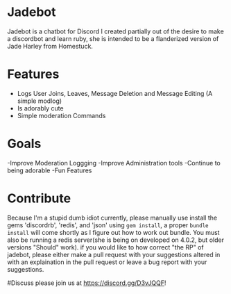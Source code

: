 # Jadebot
Jadebot is a chatbot for Discord I created partially out of the desire to make a discordbot and learn ruby, she is intended to be a flanderized version of Jade Harley from Homestuck.

# Features
- Logs User Joins, Leaves, Message Deletion and Message Editing (A simple modlog)
- Is adorably cute
- Simple moderation Commands

# Goals
-Improve Moderation Loggging
-Improve Administration tools
-Continue to being adorable
-Fun Features

# Contribute
Because I'm a stupid dumb idiot currently, please manually use install the gems 'discordrb', 'redis', and 'json' using `gem install`, a proper `bundle install` will come shortly as I figure out how to work out bundle. You must also be running a redis server(she is being on developed on 4.0.2, but older versions "Should" work). if you would like to how correct "the RP" of jadebot, please either make a pull request with your suggestions altered in with an explaination in the pull request or leave a bug report with your suggestions.

#Discuss
please join us at <https://discord.gg/D3vJQQF>!
